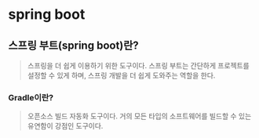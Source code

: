 # spring boot

## 스프링 부트(spring boot)란?

> 스프링을 더 쉽게 이용하기 위한 도구이다. 스프링 부트는 간단하게 프로젝트를 설정할 수 있게 하며, 스프링 개발을 더 쉽게 도와주는 역할을 한다.

### Gradle이란?

> 오픈소스 빌드 자동화 도구이다. 거의 모든 타입의 소프트웨어를 빌드할 수 있는 유연함이 강점인 도구이다.
